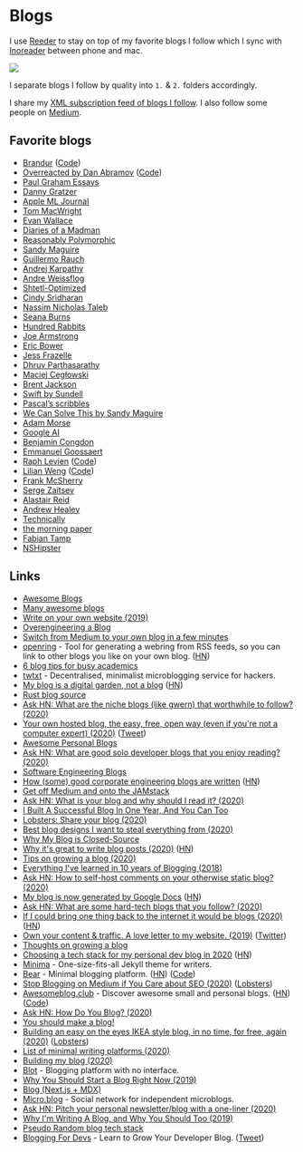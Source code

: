 # Blogs

I use [Reeder](http://reederapp.com/mac/) to stay on top of my favorite blogs I follow which I sync with [Inoreader](https://www.inoreader.com) between phone and mac.

![](https://i.imgur.com/l0Cq6ZT.jpg)

I separate blogs I follow by quality into `1.` & `2.` folders accordingly.

I share my [XML subscription feed of blogs I follow](https://gist.github.com/nikitavoloboev/63b5d2418122fcd6949d854dc5080689). I also follow some people on [Medium](https://medium.com/@nikitavoloboev/following).

## Favorite blogs

* [Brandur](https://brandur.org/articles) \([Code](https://github.com/brandur/sorg)\)
* [Overreacted by Dan Abramov](https://overreacted.io) \([Code](https://github.com/gaearon/overreacted.io)\)
* [Paul Graham Essays](http://www.paulgraham.com/articles.html)
* [Danny Gratzer](https://jozefg.bitbucket.io/about.html)
* [Apple ML Journal](https://machinelearning.apple.com/)
* [Tom MacWright](https://macwright.org/archive/)
* [Evan Wallace](https://blog.figma.com/@evanwallace)
* [Diaries of a Madman](https://asylum.madhouse-project.org/blog/archives/)
* [Reasonably Polymorphic](http://reasonablypolymorphic.com/blog/archives/)
* [Sandy Maguire](http://sandymaguire.me/blog/archives/)
* [Guillermo Rauch](https://rauchg.com/essays)
* [Andrej Karpathy](http://karpathy.github.io/)
* [Andre Weissflog](http://floooh.github.io/archive/)
* [Shtetl-Optimized](https://www.scottaaronson.com/blog/)
* [Cindy Sridharan](https://medium.com/@copyconstruct)
* [Nassim Nicholas Taleb](https://medium.com/@nntaleb)
* [Seana Burns](http://seenaburns.com/)
* [Hundred Rabbits](https://100r.co/pages/blog.html)
* [Joe Armstrong](https://joearms.github.io/oldindex.html)
* [Eric Bower](https://erock.io/)
* [Jess Frazelle](https://blog.jessfraz.com)
* [Dhruv Parthasarathy](https://www.dhruvonmath.com/)
* [Maciej Cegłowski](https://idlewords.com/)
* [Brent Jackson](https://jxnblk.com/blog)
* [Swift by Sundell](https://www.swiftbysundell.com/)
* [Pascal’s scribbles](https://deterministic.space/)
* [We Can Solve This by Sandy Maguire](http://sandymaguire.me/)
* [Adam Morse](http://mrmrs.cc/writing/)
* [Google AI](https://ai.googleblog.com/)
* [Benjamin Congdon](https://benjamincongdon.me/blog)
* [Emmanuel Goossaert](http://codecapsule.com/)
* [Raph Levien](https://raphlinus.github.io/) \([Code](https://github.com/raphlinus/raphlinus.github.io)\)
* [Lilian Weng](https://lilianweng.github.io/lil-log/) \([Code](https://github.com/lilianweng/lil-log/tree/gh-pages)\)
* [Frank McSherry](https://github.com/frankmcsherry/blog)
* [Serge Zaitsev](https://zserge.com/)
* [Alastair Reid](https://alastairreid.github.io/)
* [Andrew Healey](https://healeycodes.com/)
* [Technically](https://technically.dev/posts-archive.html)
* [the morning paper](https://blog.acolyer.org/)
* [Fabian Tamp](https://capnfabs.net/posts/)
* [NSHipster](https://nshipster.com/)

## Links

* [Awesome Blogs](https://github.com/learn-anything/blogs)
* [Many awesome blogs](https://lobste.rs/s/hrxdoq/what_s_url_your_technical_blog)
* [Write on your own website \(2019\)](http://bradfrost.com/blog/post/write-on-your-own-website/)
* [Overengineering a Blog](https://blog.andrewbran.ch/overengineering-a-blog/)
* [Switch from Medium to your own blog in a few minutes](https://github.com/mathieudutour/medium-to-own-blog)
* [openring](https://git.sr.ht/~sircmpwn/openring) - Tool for generating a webring from RSS feeds, so you can link to other blogs you like on your own blog. \([HN](https://news.ycombinator.com/item?id=20191603)\)
* [6 blog tips for busy academics](http://matt.might.net/articles/how-to-blog-as-an-academic/)
* [twtxt](https://github.com/buckket/twtxt) - Decentralised, minimalist microblogging service for hackers.
* [My blog is a digital garden, not a blog](https://joelhooks.com/digital-garden) \([HN](https://news.ycombinator.com/item?id=22876273)\)
* [Rust blog source](https://github.com/rust-lang/blog.rust-lang.org)
* [Ask HN: What are the niche blogs \(like gwern\) that worthwhile to follow? \(2020\)](https://news.ycombinator.com/item?id=21928170)
* [Your own hosted blog, the easy, free, open way \(even if you're not a computer expert\) \(2020\)](https://www.fast.ai/2020/01/16/fast_template/) \([Tweet](https://twitter.com/jeremyphoward/status/1217909025259442176)\)
* [Awesome Personal Blogs](https://github.com/jkup/awesome-personal-blogs)
* [Ask HN: What are good solo developer blogs that you enjoy reading? \(2020\)](https://news.ycombinator.com/item?id=22273224)
* [Software Engineering Blogs](https://github.com/kilimchoi/engineering-blogs)
* [How \(some\) good corporate engineering blogs are written](https://danluu.com/corp-eng-blogs/) \([HN](https://news.ycombinator.com/item?id=22544688)\)
* [Get off Medium and onto the JAMstack](https://www.stackbit.com/medium/)
* [Ask HN: What is your blog and why should I read it? \(2020\)](https://news.ycombinator.com/item?id=22800136)
* [I Built A Successful Blog In One Year, And You Can Too](https://www.compiled.blog/i-built-a-successful-blog-and-you-can-too)
* [Lobsters: Share your blog \(2020\)](https://lobste.rs/s/5ysabq/share_your_blog)
* [Best blog designs I want to steal everything from \(2020\)](https://jonkuperman.com/best-blog-designs-2020/)
* [Why My Blog is Closed-Source](https://joshwcomeau.com/misc/why-my-blog-is-closed-source/)
* [Why it's great to write blog posts \(2020\)](https://sanderknape.com/2020/04/why-great-write-blog-posts/) \([HN](https://news.ycombinator.com/item?id=23067352)\)
* [Tips on growing a blog \(2020\)](https://twitter.com/monicalent/status/1258750975021588483)
* [Everything I've learned in 10 years of Blogging \(2018\)](https://ferrucc.io/posts/starting-a-blog/)
* [Ask HN: How to self-host comments on your otherwise static blog? \(2020\)](https://news.ycombinator.com/item?id=23095273)
* [My blog is now generated by Google Docs](https://benwiser.com/blog/My-blog-is-now-generated-by-Google-Docs.html) \([HN](https://news.ycombinator.com/item?id=23134101)\)
* [Ask HN: What are some hard-tech blogs that you follow? \(2020\)](https://news.ycombinator.com/item?id=23206259)
* [If I could bring one thing back to the internet it would be blogs \(2020\)](https://news.ycombinator.com/item?id=23205588) \([HN](https://news.ycombinator.com/item?id=23205588)\)
* [Own your content & traffic. A love letter to my website. \(2019\)](https://vanschneider.com/a-love-letter-to-personal-websites) \([Twitter](https://twitter.com/vanschneider/status/1262431846434045955)\)
* [Thoughts on growing a blog](https://twitter.com/JoshWComeau/status/1263955318339506176)
* [Choosing a tech stack for my personal dev blog in 2020](https://vriad.com/blog/devii/) \([HN](https://news.ycombinator.com/item?id=23309002)\)
* [Minima](https://github.com/jekyll/minima) - One-size-fits-all Jekyll theme for writers.
* [Bear](https://bearblog.dev/) - Minimal blogging platform. \([HN](https://news.ycombinator.com/item?id=23312339)\) \([Code](https://github.com/HermanMartinus/bearblog)\)
* [Stop Blogging on Medium if You Care about SEO \(2020\)](https://pawelurbanek.com/medium-blogging-platform-seo) \([Lobsters](https://lobste.rs/s/wnlysd/stop_blogging_on_medium_if_you_care_about)\)
* [Awesomeblog.club](https://awesomeblog.club/) - Discover awesome small and personal blogs. \([HN](https://news.ycombinator.com/item?id=23355739)\) \([Code](https://github.com/searchableguy/awesomeblog-club)\)
* [Ask HN: How Do You Blog? \(2020\)](https://news.ycombinator.com/item?id=23382385)
* [You should make a blog!](https://drewdevault.com/make-a-blog)
* [Building an easy on the eyes IKEA style blog, in no time, for free, again \(2020\)](https://sgolem.com/building-an-easy-on-the-eyes-ikea-style-blog-in-no-time-for-free-again/) \([Lobsters](https://lobste.rs/s/ipe4ii/building_easy_on_eyes_ikea_style_blog_no)\)
* [List of minimal writing platforms \(2020\)](https://news.ycombinator.com/item?id=23313196)
* [Building my blog \(2020\)](https://just-be.dev/building-my-blog)
* [Blot](https://blot.im/) - Blogging platform with no interface.
* [Why You Should Start a Blog Right Now \(2019\)](https://guzey.com/personal/why-have-a-blog/)
* [Blog \(Next.js + MDX\)](https://github.com/7ma7X/hellorusk.net)
* [Micro.blog](https://micro.blog/) - Social network for independent microblogs.
* [Ask HN: Pitch your personal newsletter/blog with a one-liner \(2020\)](https://news.ycombinator.com/item?id=23592399)
* [Why I'm Writing A Blog, and Why You Should Too \(2019\)](https://www.fourzerofour.pw/posts/inaugural-post/)
* [Pseudo Random blog tech stack](https://www.pseudorandom.com/about)
* [Blogging For Devs](https://bloggingfordevs.com/) - Learn to Grow Your Developer Blog. \([Tweet](https://twitter.com/dqmonn/status/1277673177980813316)\)


